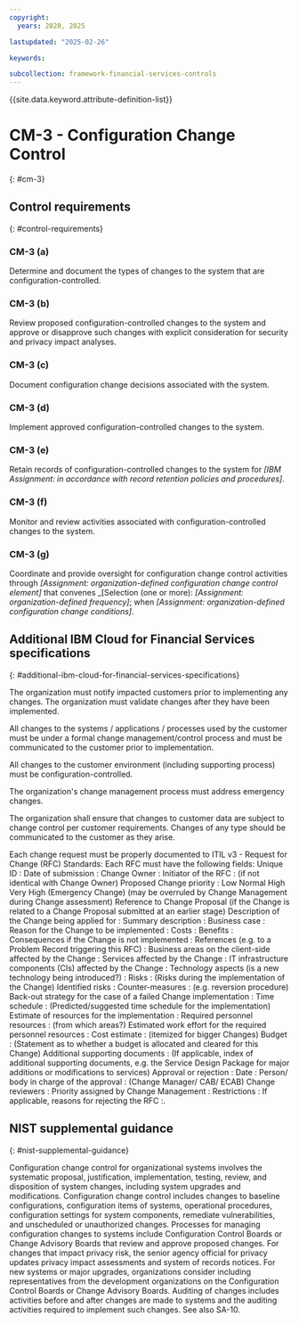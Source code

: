 ```yaml
---
copyright:
  years: 2020, 2025

lastupdated: "2025-02-26"

keywords:

subcollection: framework-financial-services-controls
---
```


{{site.data.keyword.attribute-definition-list}}

# CM-3 - Configuration Change Control
{: #cm-3}

## Control requirements
{: #control-requirements}



### CM-3 (a)


Determine and document the types of changes to the system that are configuration-controlled.


### CM-3 (b)


Review proposed configuration-controlled changes to the system and approve or disapprove such changes with explicit consideration for security and privacy impact analyses.


### CM-3 (c)


Document configuration change decisions associated with the system.


### CM-3 (d)


Implement approved configuration-controlled changes to the system.


### CM-3 (e)


Retain records of configuration-controlled changes to the system for _[IBM Assignment: in accordance with record retention policies and procedures]_.


### CM-3 (f)


Monitor and review activities associated with configuration-controlled changes to the system.


### CM-3 (g)


Coordinate and provide oversight for configuration change control activities through _[Assignment: organization-defined configuration change control element]_ that convenes _[Selection (one or more): _[Assignment: organization-defined frequency]_; when _[Assignment: organization-defined configuration change conditions]_.






## Additional IBM Cloud for Financial Services specifications
{: #additional-ibm-cloud-for-financial-services-specifications}

The organization must notify impacted customers prior to implementing any changes.  The organization must validate changes after they have been implemented.

All changes to the systems / applications / processes used by the customer must be under a formal change management/control process and must be communicated to the customer prior to implementation. 

All changes to the customer environment (including supporting process) must be configuration-controlled.

The organization's change management process must address emergency changes.

The organization shall ensure that changes to customer data are subject to change control per customer requirements.  Changes of any type should be communicated to the customer as they arise.

Each change request must be properly documented to  ITIL v3 - Request for Change (RFC) Standards:  Each RFC must have the following fields: 
Unique ID :
Date of submission :
Change Owner :
Initiator of the RFC :
(if not identical with Change Owner)
Proposed Change priority :
 Low
 Normal
 High
 Very High (Emergency Change)
(may be overruled by Change Management during Change assessment)
Reference to Change Proposal
(if the Change is related to a Change Proposal submitted at an earlier stage)
Description of the Change being applied for :
Summary description :
Business case :
Reason for the Change to be implemented :
Costs :
Benefits :
Consequences if the Change is not implemented :
References (e.g. to a Problem Record triggering this RFC) :
Business areas on the client-side affected by the Change :
Services affected by the Change :
IT infrastructure components (CIs) affected by the Change :
Technology aspects (is a new technology being introduced?) :
Risks : (Risks during the implementation of the Change)
Identified risks :
Counter-measures :
(e.g. reversion procedure)
Back-out strategy for the case of a failed Change implementation :
Time schedule :
(Predicted/suggested time schedule for the implementation)
Estimate of resources for the implementation :
Required personnel resources :
(from which areas?)
Estimated work effort for the required personnel resources :
Cost estimate :
(itemized for bigger Changes)
Budget :
(Statement as to whether a budget is allocated and cleared for this Change)
Additional supporting documents :
(If applicable, index of additional supporting documents, e.g. the Service Design Package for major additions or modifications to services)
Approval or rejection :
Date :
Person/ body in charge of the approval :
(Change Manager/ CAB/ ECAB)
Change reviewers :
Priority assigned by Change Management :
Restrictions :
If applicable, reasons for rejecting the RFC :.







## NIST supplemental guidance
{: #nist-supplemental-guidance}

Configuration change control for organizational systems involves the systematic proposal, justification, implementation, testing, review, and disposition of system changes, including system upgrades and modifications. Configuration change control includes changes to baseline configurations, configuration items of systems, operational procedures, configuration settings for system components, remediate vulnerabilities, and unscheduled or unauthorized changes. Processes for managing configuration changes to systems include Configuration Control Boards or Change Advisory Boards that review and approve proposed changes. For changes that impact privacy risk, the senior agency official for privacy updates privacy impact assessments and system of records notices. For new systems or major upgrades, organizations consider including representatives from the development organizations on the Configuration Control Boards or Change Advisory Boards. Auditing of changes includes activities before and after changes are made to systems and the auditing activities required to implement such changes. See also SA-10.
